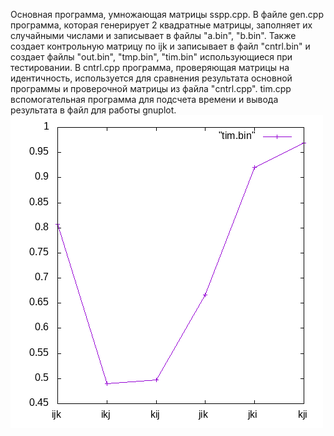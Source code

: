 Основная программа, умножающая матрицы sspp.cpp.
В файле gen.cpp программа, которая генерирует 2 квадратные матрицы, заполняет их случайными числами и записывает в файлы "a.bin", "b.bin". Также создает контрольную матрицу по ijk и записывает в файл "cntrl.bin" и создает файлы "out.bin", "tmp.bin", "tim.bin" использующиеся при тестировании.
В cntrl.cpp программа, проверяющая матрицы на идентичность, используется для сравнения результата основной программы и проверочной матрицы из файла "cntrl.cpp".
tim.cpp вспомогательная программа для подсчета времени и вывода результата в файл для работы gnuplot.
![](mul.png)

